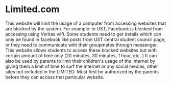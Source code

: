 # Limited.com

This website will limit the usage of a computer from accessing websites that are blocked by the system. For example: in UST, Facebook is blocked from accessing using Veritas wifi. Some students need to get details which can only be found in facebook like posts from UST central student council page, or they need to communicate with their groupmates through messenger. This website allows students to access these blocked websites but with certain amount of time only (20 minutes, 30 minutes, 1 hour, etc..)
It can also be used by parents to limit their children's usage of the internet by giving them a limit of time to surf the internet or any social medias, other sites not included in the LIMITED. Must first be authorized by the parents before they can access that particular website.
